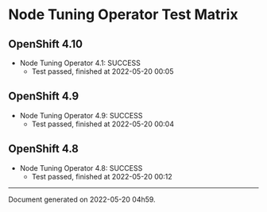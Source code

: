
Node Tuning Operator Test Matrix
================================

OpenShift 4.10
--------------



* Node Tuning Operator 4.1: SUCCESS
  - Test passed, finished at 2022-05-20 00:05






OpenShift 4.9
-------------



* Node Tuning Operator 4.9: SUCCESS
  - Test passed, finished at 2022-05-20 00:04






OpenShift 4.8
-------------



* Node Tuning Operator 4.8: SUCCESS
  - Test passed, finished at 2022-05-20 00:12






---
Document generated on 2022-05-20 04h59.

